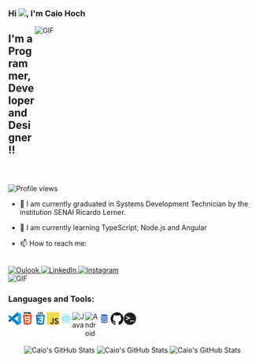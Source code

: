 ### Hi <img src="https://camo.githubusercontent.com/e8e7b06ecf583bc040eb60e44eb5b8e0ecc5421320a92929ce21522dbc34c891/68747470733a2f2f6d656469612e67697068792e636f6d2f6d656469612f6876524a434c467a6361737252346961377a2f67697068792e676966" width="25" />, I'm Caio Hoch 

<img align="right" alt="GIF" src="https://c.tenor.com/2uyENRmiUt0AAAAC/coding.gif" width="450" height="320"  />

## I'm a Programmer, Developer and Designer!!

<p align="left"> <img src="https://komarev.com/ghpvc/?username=HoCH-DS&color=blue" alt="Profile views" /> </p>

- 🔭 I am currently graduated in Systems Development Technician by the institution SENAI Ricardo Lerner.

- 🌱 I am currently learning TypeScript, Node.js and Angular

- 📫 How to reach me:

<br>
<a width="450" href="mailto:caio_hoch@outlook.com" target="blank" >
<img src="https://img.shields.io/badge/-Gmail-%23333?style=for-the-badge&logo=Gmail&logoColor=white" target="blank" alt="Oulook" title="Outlook" />
</a>
<a href="https://www.linkedin.com/in/caio-hoch-b80152245" target="blank" >
<img src="https://img.shields.io/badge/-LinkedIn-%230077B5?style=for-the-badge&logo=linkedin&logoColor=white" target="blank" alt="LinkedIn" title="LinkedIn" />
</a>
<a href="https://www.instagram.com/caio_hoch/" target="blank" >
<img src="https://img.shields.io/badge/-Instagram-%23E4405F?style=for-the-badge&logo=instagram&logoColor=white" target="blank"  alt="Instagram" title="Instagram" /></a>
<br>
<img align="left" alt="GIF" src="https://wms-sobre.netlify.app/img/Caio.gif" />
<br>

### Languages and Tools:

<img align="left" alt="Visual Studio Code" width="26px" src="https://raw.githubusercontent.com/github/explore/80688e429a7d4ef2fca1e82350fe8e3517d3494d/topics/visual-studio-code/visual-studio-code.png" />

<img align="left" alt="HTML5" width="26px" src="https://raw.githubusercontent.com/github/explore/80688e429a7d4ef2fca1e82350fe8e3517d3494d/topics/html/html.png" />

<img align="left" alt="CSS3" width="26px" src="https://raw.githubusercontent.com/github/explore/80688e429a7d4ef2fca1e82350fe8e3517d3494d/topics/css/css.png" />

<img align="left" alt="JavaScript" width="26px" src="https://raw.githubusercontent.com/github/explore/80688e429a7d4ef2fca1e82350fe8e3517d3494d/topics/javascript/javascript.png" />

<img align="left" alt="React" width="26px" src="https://raw.githubusercontent.com/github/explore/80688e429a7d4ef2fca1e82350fe8e3517d3494d/topics/react/react.png" />

<img align="left" alt="Java" width="26px" src="https://camo.githubusercontent.com/8d1452c2b69fb2a42cf6f3889ff9659a7d35e42cbb45935f5790e81371039fb1/68747470733a2f2f69636f6e2d6c6962726172792e636f6d2f696d616765732f6a6176612d69636f6e2d706e672f6a6176612d69636f6e2d706e672d31352e6a7067" />

<img align="left" alt="Android" width="26px" src="https://cdn.worldvectorlogo.com/logos/android-studio-1.svg" />

<img align="left" alt="SQL" width="26px" src="https://raw.githubusercontent.com/github/explore/80688e429a7d4ef2fca1e82350fe8e3517d3494d/topics/sql/sql.png" />

<img align="left" alt="GitHub" width="26px" src="https://raw.githubusercontent.com/github/explore/78df643247d429f6cc873026c0622819ad797942/topics/github/github.png" />

<img align="left" alt="Terminal" width="26px" src="https://raw.githubusercontent.com/github/explore/80688e429a7d4ef2fca1e82350fe8e3517d3494d/topics/terminal/terminal.png" />


<br />
<br />
<br />
<br />


<div align="center">
<img height="180em" alt="Caio's GitHub Stats" src="https://github-readme-stats.vercel.app/api?username=HoCH-DS&theme=nightowl&count_private=1" />

<img height="180em" alt="Caio's GitHub Stats" src="https://github-readme-stats.vercel.app/api/top-langs/?username=HoCH-DS&layout=compact&theme=nightowl" />

<img height="244em" alt="Caio's GitHub Stats" src="http://github-profile-summary-cards.vercel.app/api/cards/profile-details?username=HoCH-DS&theme=github_dark">
</div>

